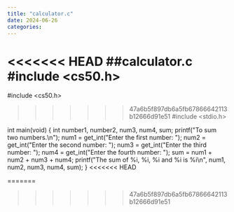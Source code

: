 ```yaml
---
title: "calculator.c"
date: 2024-06-26
categories:
---
```


<<<<<<< HEAD
##calculator.c
#include <cs50.h>
=======
#include <cs50.h>
>>>>>>> 47a6b5f897db6a5fb67866642113b12666d91e51
#include <stdio.h>

int main(void)
{
    int number1, number2, num3, num4, sum;
    printf("To sum two numbers.\n");
    num1 = get_int("Enter the first number: ");
    num2 = get_int("Enter the second number: ");
    num3 = get_int("Enter the third number: ");
    num4 = get_int("Enter the fourth number: ");
    sum = num1 + num2 + num3 + num4;
    printf("The sum of %i, %i, %i and %i is %i\n", num1, num2, num3, num4, sum);
}
<<<<<<< HEAD



=======
>>>>>>> 47a6b5f897db6a5fb67866642113b12666d91e51